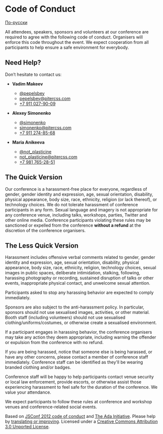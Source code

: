 # Code of Conduct

<p class="is-small"><a href="/code-of-conduct-ru/">По-русски</a></p>

All attendees, speakers, sponsors and volunteers at our conference are required to agree with the following code of conduct. Organisers will enforce this code throughout the event. We expect cooperation from all participants to help ensure a safe environment for everybody.

## Need Help?

Don’t hesitate to contact us:

- **Vadim Makeev**
    - [@pepelsbey](https://twitter.com/pepelsbey)
    - [pepelsbey@pitercss.com](mailto:pepelsbey@pitercss.com)
    - [+7 911 027-90-09](tel:79110279009)

- **Alexey Simonenko**
    - [@simonenko](https://twitter.com/simonenko)
    - [simonenko@pitercss.com](mailto:simonenko@pitercss.com)
    - [+7 911 274-85-68](tel:79112748568)

- **Maria Anikeeva**
    - [@not_plasticine](https://twitter.com/not_plasticine)
    - [not_plasticine@pitercss.com](mailto:not_plasticine@pitercss.com)
    - [+7 981 765-28-51](tel:79817652851)

## The Quick Version

Our conference is a harassment-free place for everyone, regardless of gender, gender identity and expression, age, sexual orientation, disability, physical appearance, body size, race, ethnicity, religion (or lack thereof), or technology choices. We do not tolerate harassment of conference participants in any form. Sexual language and imagery is not appropriate for any conference venue, including talks, workshops, parties, Twitter and other online media. Conference participants violating these rules may be sanctioned or expelled from the conference **without a refund** at the discretion of the conference organisers.

## The Less Quick Version

Harassment includes offensive verbal comments related to gender, gender identity and expression, age, sexual orientation, disability, physical appearance, body size, race, ethnicity, religion, technology choices, sexual images in public spaces, deliberate intimidation, stalking, following, harassing photography or recording, sustained disruption of talks or other events, inappropriate physical contact, and unwelcome sexual attention.

Participants asked to stop any harassing behavior are expected to comply immediately.

Sponsors are also subject to the anti-harassment policy. In particular, sponsors should not use sexualised images, activities, or other material. Booth staff (including volunteers) should not use sexualised clothing/uniforms/costumes, or otherwise create a sexualised environment.

If a participant engages in harassing behavior, the conference organisers may take any action they deem appropriate, including warning the offender or expulsion from the conference with no refund.

If you are being harassed, notice that someone else is being harassed, or have any other concerns, please contact a member of conference staff immediately. Conference staff can be identified as they'll be wearing branded clothing and/or badges.

Conference staff will be happy to help participants contact venue security or local law enforcement, provide escorts, or otherwise assist those experiencing harassment to feel safe for the duration of the conference. We value your attendance.

We expect participants to follow these rules at conference and workshop venues and conference-related social events.

Based on [JSConf 2012 code of conduct](http://2012.jsconf.us/#/about) and [The Ada Initiative](http://geekfeminism.wikia.com/wiki/Conference_anti-harassment/Policy). Please help by [translating or improving](http://github.com/leftlogic/confcodeofconduct.com). Licensed under a [Creative Commons Attribution 3.0 Unported License](http://creativecommons.org/licenses/by/3.0/deed.en_US).
